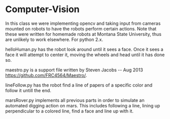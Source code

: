 # Computer-Vision

In this class we were implementing opencv and taking input from cameras mounted on robots to have the robots perform certain actions.
Note that these were written for homemade robots at Montana State University, thus are unlikely to work elsewhere. For python 2.x.

helloHuman.py has the robot look around until it sees a face. Once it sees a face it will attempt to center it, moving the wheels and head until it has done so.

maestro.py is a support file written by Steven Jacobs -- Aug 2013 https://github.com/FRC4564/Maestro/.

lineFollow.py has the robot find a line of papers of a specific color and follow it untill the end.

marsRover.py implements all previous parts in order to simulate an automated digging action on mars. This includes following a line, lining up perpendicular to a colored line, find a face and line up with it.
